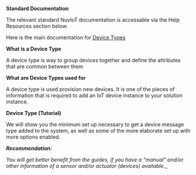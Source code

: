   
**Standard Documentation**

The relevant standard NuvIoT documentation is accessable via the Help Resources section below.

Here is the main documentation for <a href="https://support.nuviot.com/help.html#/devices/devicetypes" target="_blank">Device Types</a>

**What is a Device Type**

A device type is way to group devices together and define the attributes that are common between them

**What are Device Types used for**

A device type is used provision new devices.  It is one of the pieces of information that is required to add an IoT device instance to your solution instance.

**Device Type (Tutorial)**

We will show you the minimum set up necessary to get a device message type added to the system, as well as some of the more elaborate set up with more options enabled.

**_Recommendation:_**

_You will get better benefit from the guides, if you have a "manual" and/or other information of a sensor and/or actuator (devices) available.__
